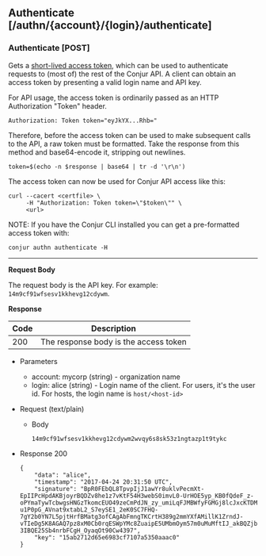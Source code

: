 ## Authenticate [/authn/{account}/{login}/authenticate]

### Authenticate [POST]

Gets a [short-lived access token](/reference/cryptography.html#authentication-tokens), which can be used to authenticate requests to (most of) the rest of the Conjur API. A client can obtain an access token by presenting a valid login name and API key.

For API usage, the access token is ordinarily passed as an HTTP Authorization "Token" header.

```
Authorization: Token token="eyJkYX...Rhb="
```

Therefore, before the access token can be used to make subsequent calls to the API, a raw token must be formatted.
Take the response from this method and base64-encode it, stripping out newlines.

```
token=$(echo -n $response | base64 | tr -d '\r\n')
```

The access token can now be used for Conjur API access like this:

```
curl --cacert <certfile> \
     -H "Authorization: Token token=\"$token\"" \
     <url>
```

NOTE: If you have the Conjur CLI installed you can get a pre-formatted access token with:

```
conjur authn authenticate -H
```


---

**Request Body**

The request body is the API key. For example: `14m9cf91wfsesv1kkhevg12cdywm`. 

**Response**

| Code | Description                           |
|------|---------------------------------------|
|  200 | The response body is the access token |
<!-- include(partials/http_401.md) -->

+ Parameters
    + account: mycorp (string) - organization name
    + login: alice (string) - Login name of the client. For users, it's the user id. For hosts, the login name is `host/<host-id>`

+ Request (text/plain)
    + Body

        ```
        14m9cf91wfsesv1kkhevg12cdywm2wvqy6s8sk53z1ngtazp1t9tykc
        ```

+ Response 200

    ```
    {
        "data": "alice",
        "timestamp": "2017-04-24 20:31:50 UTC",
        "signature": "BpR0FEbQL8TpvpIjJ1awYr8uklvPecmXt-EpIIPcHpdAKBjoyrBQDZv8he1z7vKtF54H3webS0imvL0-UrHOE5yp_KB0fQdeF_z-oPYmaTywTcbwgsHNGzTkomcEUO49zeCmPdJN_zy_umiLqFJMBWfyFGMGj8lcJxcKTDMaXqJq5jK4e2-u1P0pG_AVnat9xtabL2_S7eySE1_2eK0SC7FHQ-7gY2b0YN7L5pjtHrfBMatg3ofCAgAbFmngTKCrtH389g2mmYXfAMillK1ZrndJ-vTIeDg5K8AGAQ7pz8xM0Cb0rqESWpYMc8ZuaipE5UMbmOym57m0uMuMftIJ_akBQZjb4zB-3IBQE25Sb4nrbFCgH_OyaqOt90Cw4397",
        "key": "15ab2712d65e6983cf7107a5350aaac0"
    }
    ```
